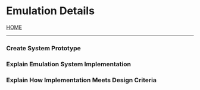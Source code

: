 # Emulation Details

[HOME](https://github.com/adamspanier/Distributed-Systems-Security)

<hr>

### Create System Prototype

### Explain Emulation System Implementation

### Explain How Implementation Meets Design Criteria
